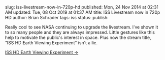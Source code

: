slug: iss-livestream-now-in-720p-hd
published: Mon, 24 Nov 2014 at 02:31 AM
updated: Tue, 08 Oct 2019 at 01:37 AM
title: ISS Livestream now in 720p HD
author: Brian Schrader
tags: iss
status: publish

Really cool to see NASA continuing to upgrade the livestream. I've shown it to so many people and they are always impressed. Little gestures like this help to motivate the public's interest in space. Plus now the stream title, "ISS HD Earth Viewing Experiment" isn't a lie.

[ISS HD Earth Viewing Experiment &#8594;](http://www.ustream.tv/channel/iss-hdev-payload)
